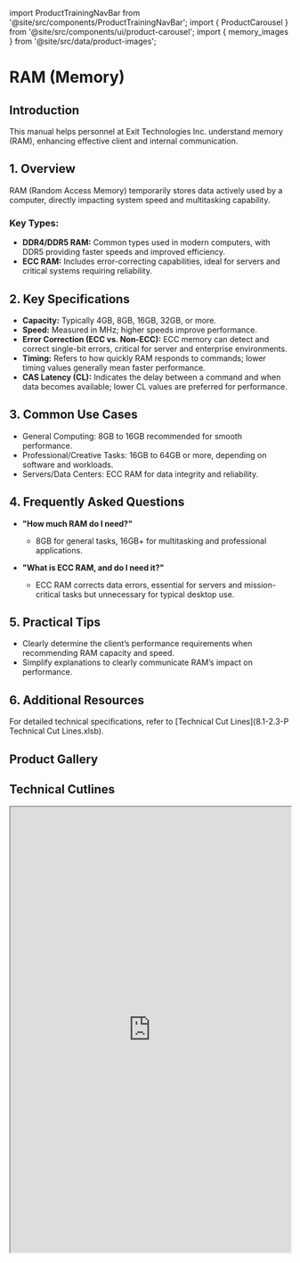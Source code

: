 import ProductTrainingNavBar from '@site/src/components/ProductTrainingNavBar';
import { ProductCarousel } from '@site/src/components/ui/product-carousel';
import { memory_images } from '@site/src/data/product-images';

<ProductTrainingNavBar />

# RAM (Memory)

## Introduction
This manual helps personnel at Exit Technologies Inc. understand memory (RAM), enhancing effective client and internal communication.

## 1. Overview
RAM (Random Access Memory) temporarily stores data actively used by a computer, directly impacting system speed and multitasking capability.

### Key Types:
- **DDR4/DDR5 RAM:** Common types used in modern computers, with DDR5 providing faster speeds and improved efficiency.
- **ECC RAM:** Includes error-correcting capabilities, ideal for servers and critical systems requiring reliability.

## 2. Key Specifications
- **Capacity:** Typically 4GB, 8GB, 16GB, 32GB, or more.
- **Speed:** Measured in MHz; higher speeds improve performance.
- **Error Correction (ECC vs. Non-ECC):** ECC memory can detect and correct single-bit errors, critical for server and enterprise environments.
- **Timing:** Refers to how quickly RAM responds to commands; lower timing values generally mean faster performance.
- **CAS Latency (CL):** Indicates the delay between a command and when data becomes available; lower CL values are preferred for performance.



## 3. Common Use Cases
- General Computing: 8GB to 16GB recommended for smooth performance.
- Professional/Creative Tasks: 16GB to 64GB or more, depending on software and workloads.
- Servers/Data Centers: ECC RAM for data integrity and reliability.

## 4. Frequently Asked Questions
- **"How much RAM do I need?"**
  - 8GB for general tasks, 16GB+ for multitasking and professional applications.

- **"What is ECC RAM, and do I need it?"**
  - ECC RAM corrects data errors, essential for servers and mission-critical tasks but unnecessary for typical desktop use.

## 5. Practical Tips
- Clearly determine the client’s performance requirements when recommending RAM capacity and speed.
- Simplify explanations to clearly communicate RAM’s impact on performance.

## 6. Additional Resources
For detailed technical specifications, refer to [Technical Cut Lines](8.1-2.3-P Technical Cut Lines.xlsb).

## Product Gallery

<ProductCarousel 
  images={memory_images}
  title="Memory (RAM) Gallery"
/>

## Technical Cutlines

<iframe
  src="https://docs.google.com/spreadsheets/d/e/2PACX-1vRnkw0fLQVW9RiVoUQbeJiRhh06xbjChfc0LEM-G3fscA9hEMNxbiibHi0HKW9eWQ/pubhtml?widget=true&headers=false&gid=2023041348&single=true"
  width="100%"
  height="800"
  style={{ border: 'none', borderRadius: '8px' }}
  title="Technical Cutlines"
  allowFullScreen
></iframe>

